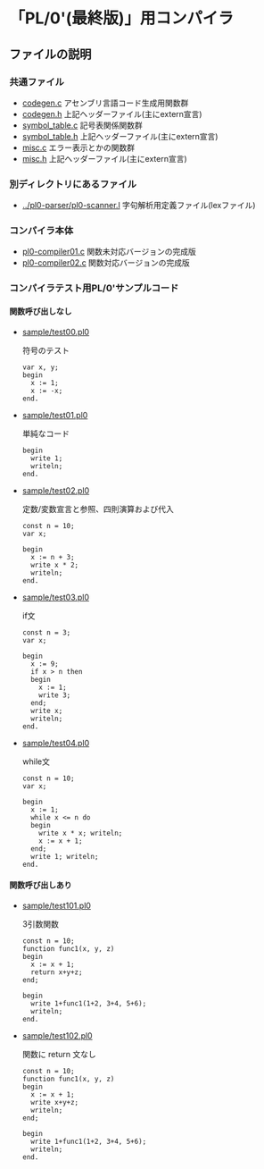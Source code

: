 # 「PL/0'(最終版)」用コンパイラ
## ファイルの説明
### 共通ファイル
* [codegen.c](codegen.c) アセンブリ言語コード生成用関数群
* [codegen.h](codegen.h) 上記ヘッダーファイル(主にextern宣言)
* [symbol_table.c](symbol_table.c) 記号表関係関数群
* [symbol_table.h](symbol_table.h) 上記ヘッダーファイル(主にextern宣言)
* [misc.c](misc.c) エラー表示とかの関数群
* [misc.h](misc.h) 上記ヘッダーファイル(主にextern宣言)

### 別ディレクトリにあるファイル
* [../pl0-parser/pl0-scanner.l](../pl0-parser/pl0-scanner.l) 字句解析用定義ファイル(lexファイル)

### コンパイラ本体
* [pl0-compiler01.c](pl0-compiler01.c) 関数未対応バージョンの完成版
* [pl0-compiler02.c](pl0-compiler02.c) 関数対応バージョンの完成版

### コンパイラテスト用PL/0'サンプルコード

#### 関数呼び出しなし

* [sample/test00.pl0](sample/test00.pl0)

   符号のテスト
    ````
    var x, y;
    begin
      x := 1;
      x := -x;
    end.
    ````
* [sample/test01.pl0](sample/test01.pl0)

    単純なコード
    ````
    begin
      write 1;
      writeln;
    end.
    ````
* [sample/test02.pl0](sample/test02.pl0)

    定数/変数宣言と参照、四則演算および代入
    ````
    const n = 10;
    var x;

    begin
      x := n + 3;
      write x * 2;
      writeln;
    end.
    ````
* [sample/test03.pl0](sample/test03.pl0)

    if文
    ````
    const n = 3;
    var x;
    
    begin
      x := 9;
      if x > n then
      begin
        x := 1;
        write 3;
      end;
      write x;
      writeln;
    end.
    ````
* [sample/test04.pl0](sample/test04.pl0)

    while文
    ````
    const n = 10;
    var x;

    begin
      x := 1;
      while x <= n do
      begin
        write x * x; writeln;
        x := x + 1;
      end;
      write 1; writeln;
    end.
    ````

#### 関数呼び出しあり

* [sample/test101.pl0](sample/test101.pl0)

    3引数関数
    ````
    const n = 10;
    function func1(x, y, z)
    begin
      x := x + 1;
      return x+y+z;
    end;

    begin
      write 1+func1(1+2, 3+4, 5+6);
      writeln;
    end.
    ````
    
* [sample/test102.pl0](sample/test102.pl0)

    関数に return 文なし
    ````
    const n = 10;
    function func1(x, y, z)
    begin
      x := x + 1;
      write x+y+z;
      writeln;
    end;

    begin
      write 1+func1(1+2, 3+4, 5+6);
      writeln;
    end.
    ````

